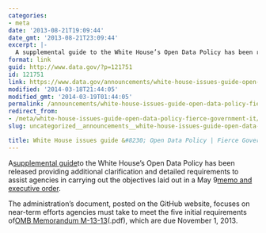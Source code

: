 ```yaml
---
categories:
- meta
date: '2013-08-21T19:09:44'
date_gmt: '2013-08-21T23:09:44'
excerpt: |-
  A supplemental guide to the White House’s Open Data Policy has been released providing additional clarification and detailed to assist agencies in carrying out the objectives laid out in a May 9 memo and executive order. The administration’s document, posted on the…
format: link
guid: http://www.data.gov/?p=121751
id: 121751
link: https://www.data.gov/announcements/white-house-issues-guide-open-data-policy-fierce-government-it
modified: '2014-03-18T21:44:05'
modified_gmt: '2014-03-19T01:44:05'
permalink: /announcements/white-house-issues-guide-open-data-policy-fierce-government-it/
redirect_from:
- /meta/white-house-issues-guide-open-data-policy-fierce-government-it/
slug: uncategorized__announcements__white-house-issues-guide-open-data-policy-fierce-government-it

title: White House issues guide &#8230; Open Data Policy | Fierce Government IT
---
```


A[supplemental guide](http://project-open-data.github.io/implementation-guide/)to the White House’s Open Data Policy has been released providing additional clarification and detailed requirements to assist agencies in carrying out the objectives laid out in a May 9[memo and executive order](http://www.fiercegovernmentit.com/story/white-house-releases-open-data-policy/2013-05-09).

The administration’s document, posted on the GitHub website, focuses on near-term efforts agencies must take to meet the five initial requirements of[OMB Memorandum M-13-13](http://www.whitehouse.gov)(.pdf), which are due November 1, 2013.
